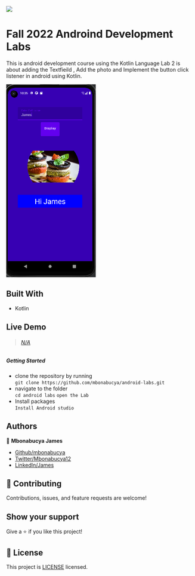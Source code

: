![](https://img.shields.io/badge/Lab-2-violet)

# Fall 2022 Androind Development Labs

This is android development course using the Kotlin Language
Lab 2 is about adding the Textfieild , Add the photo and Implement the button click listener in android using Kotlin.


![screenshot](./Lab2/app/src/main/res/drawable/file.png)

## Built With

- Kotlin


## Live Demo

> ###### [N/A]()

##### Getting Started

- clone the repository by running\
   `git clone https://github.com/mbonabucya/android-labs.git`
- navigate to the folder\
   `cd android labs`
   `open the Lab`
- Install packages\
   `Install Android studio`


## Authors

👤 **Mbonabucya James**

- [Github/mbonabucya](https://github.com/mbonabucya)
- [Twitter/Mbonabucya12](https://twitter.com/Mbonabucya12)
- [LinkedIn/James](https://www.linkedin.com/in/james-mbonabucya)

## :handshake: Contributing

Contributions, issues, and feature requests are welcome!

## Show your support

Give a :star:️ if you like this project!

## :memo: License

This project is [LICENSE](./LICENSE) licensed.
